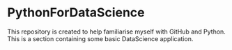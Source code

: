 # PythonForDataScience
This repository is created to help familiarise myself with GitHub and Python.
This is a section containing some basic DataScience application. 

